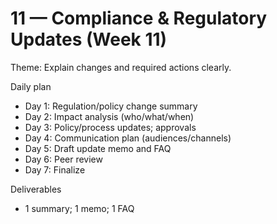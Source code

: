 # 11 — Compliance & Regulatory Updates (Week 11)

Theme: Explain changes and required actions clearly.

Daily plan
- Day 1: Regulation/policy change summary
- Day 2: Impact analysis (who/what/when)
- Day 3: Policy/process updates; approvals
- Day 4: Communication plan (audiences/channels)
- Day 5: Draft update memo and FAQ
- Day 6: Peer review
- Day 7: Finalize

Deliverables
- 1 summary; 1 memo; 1 FAQ
